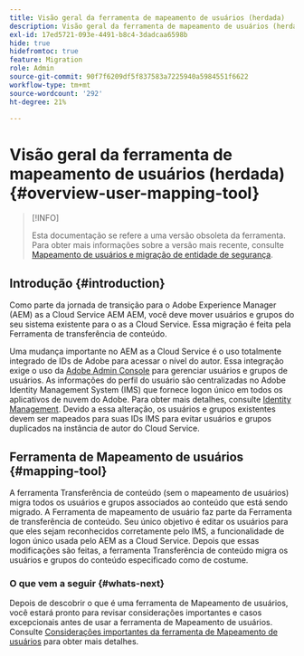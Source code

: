 ```yaml
---
title: Visão geral da ferramenta de mapeamento de usuários (herdada)
description: Visão geral da ferramenta de mapeamento de usuários (herdada)
exl-id: 17ed5721-093e-4491-b8c4-3dadcaa6598b
hide: true
hidefromtoc: true
feature: Migration
role: Admin
source-git-commit: 90f7f6209df5f837583a7225940a5984551f6622
workflow-type: tm+mt
source-wordcount: '292'
ht-degree: 21%

---
```


# Visão geral da ferramenta de mapeamento de usuários (herdada) {#overview-user-mapping-tool}

>[!INFO]
>
>Esta documentação se refere a uma versão obsoleta da ferramenta. Para obter mais informações sobre a versão mais recente, consulte [Mapeamento de usuários e migração de entidade de segurança](/help/journey-migration/content-transfer-tool/using-content-transfer-tool/user-mapping-and-migration.md).

<!-- Alexandru: drafting this for now

NOTE: "LEGACY" for user mapping includes everything before (that is, not including) 2.0.16 of CTT.

>[!CONTEXTUALHELP]
>id="aemcloud_ctt_usermapping"
>title="User Mapping Tool"
>abstract="The Content Transfer Tool helps you move users and groups from your existing AEM system to AEM as a Cloud Service. Existing users and groups need to be mapped to their IMS IDs to avoid duplicate users and groups on the Cloud Service author instance."
>additional-url="https://experienceleague.adobe.com/docs/experience-manager-cloud-service/moving/cloud-migration/content-transfer-tool/using-user-mapping-tool.html#important-considerations" text="Important Considerations for using User Mapping Tool"
>additional-url="https://experienceleague.adobe.com/docs/experience-manager-cloud-service/moving/cloud-migration/content-transfer-tool/using-user-mapping-tool.html#using-user-mapping-tool" text="Using User Mapping Tool"

-->

## Introdução {#introduction}

Como parte da jornada de transição para o Adobe Experience Manager (AEM) as a Cloud Service AEM AEM, você deve mover usuários e grupos do seu sistema existente para o as a Cloud Service. Essa migração é feita pela Ferramenta de transferência de conteúdo.

Uma mudança importante no AEM as a Cloud Service é o uso totalmente integrado de IDs de Adobe para acessar o nível do autor. Essa integração exige o uso da [Adobe Admin Console](https://helpx.adobe.com/br/enterprise/using/admin-console.html) para gerenciar usuários e grupos de usuários. As informações do perfil do usuário são centralizadas no Adobe Identity Management System (IMS) que fornece logon único em todos os aplicativos de nuvem do Adobe. Para obter mais detalhes, consulte [Identity Management](https://experienceleague.adobe.com/docs/experience-manager-cloud-service/content/overview/what-is-new-and-different.html#identity-management). Devido a essa alteração, os usuários e grupos existentes devem ser mapeados para suas IDs IMS para evitar usuários e grupos duplicados na instância de autor do Cloud Service.

## Ferramenta de Mapeamento de usuários {#mapping-tool}

A ferramenta Transferência de conteúdo (sem o mapeamento de usuários) migra todos os usuários e grupos associados ao conteúdo que está sendo migrado. A Ferramenta de mapeamento de usuário faz parte da Ferramenta de transferência de conteúdo. Seu único objetivo é editar os usuários para que eles sejam reconhecidos corretamente pelo IMS, a funcionalidade de logon único usada pelo AEM as a Cloud Service. Depois que essas modificações são feitas, a ferramenta Transferência de conteúdo migra os usuários e grupos do conteúdo especificado como de costume.

### O que vem a seguir {#whats-next}

Depois de descobrir o que é uma ferramenta de Mapeamento de usuários, você estará pronto para revisar considerações importantes e casos excepcionais antes de usar a ferramenta de Mapeamento de usuários. Consulte [Considerações importantes da ferramenta de Mapeamento de usuários](/help/journey-migration/content-transfer-tool/user-mapping-tool-legacy/considerations-user-mapping-tool-legacy.md) para obter mais detalhes.
